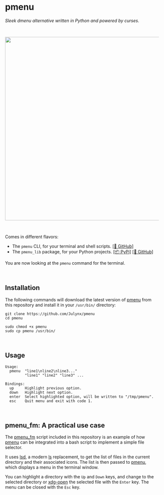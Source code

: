 # pmenu
*Sleek dmenu alternative written in Python and powered by curses.*

<br>
<p align="center">
  <img width="600" src="https://i.imgur.com/2omHG8y.png">
</p>
<br>

Comes in different flavors:

- The ```pmenu``` CLI, for your terminal and shell scripts. [[📂 GitHub]](https://github.com/Julynx/pmenu)
- The ```pmenu_lib``` package, for your Python projects. [[📦 PyPi]](https://pypi.org/project/pmenu-lib/) [[📂 GitHub]](https://github.com/Julynx/pmenu_lib)

You are now looking at the ```pmenu``` command for the terminal.

<br>

## Installation
The following commands will download the latest version of [pmenu](https://github.com/Julynx/pmenu) from this repository
and install it in your `/usr/bin/` directory:
```
git clone https://github.com/Julynx/pmenu
cd pmenu
```
```
sudo chmod +x pmenu
sudo cp pmenu /usr/bin/
```
<br>

## Usage
```
Usage:
  pmenu  "line1\nline2\nline3..."
         "line1" "line2" "line3" ...

Bindings:
  up     Highlight previous option.
  down   Highlight next option.
  enter  Select highlighted option, will be written to "/tmp/pmenu".
  esc    Quit menu and exit with code 1.
```
<br>

## pmenu_fm: A practical use case
The [pmenu_fm](https://raw.githubusercontent.com/Julynx/pmenu/main/pmenu_fm) script included in this repository is an example of how [pmenu](https://github.com/Julynx/pmenu) can be 
integrated into a bash script to implement a simple file selector. 

It uses [lsd](https://github.com/lsd-rs/lsd), a modern [ls](https://es.wikipedia.org/wiki/Ls) replacement, to get the list of files in the current directory and their associated icons.
The list is then passed to [pmenu](https://github.com/Julynx/pmenu), which displays a menu in the terminal window.

You can highlight a directory with the ```Up``` and ```Down``` keys, and change to the selected directory or [xdg-open](https://linux.die.net/man/1/xdg-open) the selected file with the ```Enter``` key. The menu can be closed with the ```Esc``` key.
